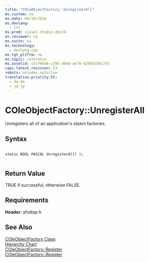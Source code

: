 ```yaml
---
title: "COleObjectFactory::UnregisterAll"
ms.custom: na
ms.date: 09/19/2016
ms.devlang: 
  - C++
ms.prod: visual-studio-dev14
ms.reviewer: na
ms.suite: na
ms.technology: 
  - devlang-cpp
ms.tgt_pltfrm: na
ms.topic: reference
ms.assetid: c5cf66d6-c395-404d-aef0-d29b8350c2fd
caps.latest.revision: 13
robots: noindex,nofollow
translation.priority.ht: 
  - de-de
  - ja-jp
---
```

# COleObjectFactory::UnregisterAll
Unregisters all of an application's object factories.  
  
## Syntax  
  
```  
  
static BOOL PASCAL UnregisterAll( );  
  
```  
  
## Return Value  
 TRUE if successful; otherwise FALSE.  
  
## Requirements  
 **Header:** afxdisp.h  
  
## See Also  
 [COleObjectFactory Class](../vs140/COleObjectFactory-Class.md)   
 [Hierarchy Chart](../vs140/Hierarchy-Chart.md)   
 [COleObjectFactory::Register](../vs140/COleObjectFactory--Register.md)   
 [COleObjectFactory::Register](../vs140/COleObjectFactory--Register.md)
